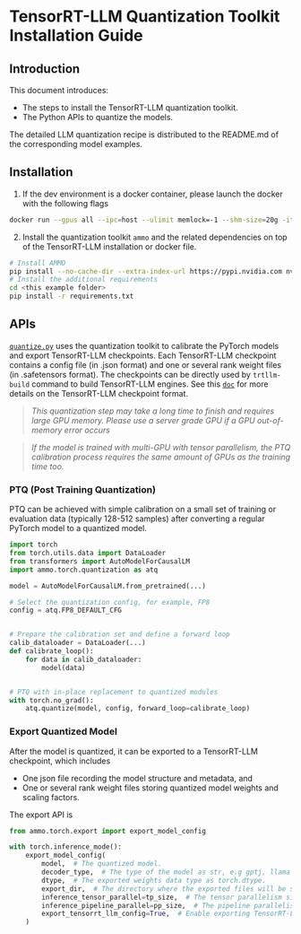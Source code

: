 # TensorRT-LLM Quantization Toolkit Installation Guide

## Introduction

This document introduces:

- The steps to install the TensorRT-LLM quantization toolkit.
- The Python APIs to quantize the models.

The detailed LLM quantization recipe is distributed to the README.md of the corresponding model examples.

## Installation

1. If the dev environment is a docker container, please launch the docker with the following flags

```bash
docker run --gpus all --ipc=host --ulimit memlock=-1 --shm-size=20g -it <the docker image with TensorRT-LLM installed> bash
```

2. Install the quantization toolkit `ammo` and the related dependencies on top of the TensorRT-LLM installation or docker file.

```bash
# Install AMMO
pip install --no-cache-dir --extra-index-url https://pypi.nvidia.com nvidia-ammo~=0.7.3
# Install the additional requirements
cd <this example folder>
pip install -r requirements.txt
```

## APIs

[`quantize.py`](./quantize.py) uses the quantization toolkit to calibrate the PyTorch models and export TensorRT-LLM checkpoints. Each TensorRT-LLM checkpoint contains a config file (in .json format) and one or several rank weight files (in .safetensors format). The checkpoints can be directly used by `trtllm-build` command to build TensorRT-LLM engines. See this [`doc`](../../docs/source/checkpoint.md) for more details on the TensorRT-LLM checkpoint format.

> *This quantization step may take a long time to finish and requires large GPU memory. Please use a server grade GPU if a GPU out-of-memory error occurs*

> *If the model is trained with multi-GPU with tensor parallelism, the PTQ calibration process requires the same amount of GPUs as the training time too.*


### PTQ (Post Training Quantization)

PTQ can be achieved with simple calibration on a small set of training or evaluation data (typically 128-512 samples) after converting a regular PyTorch model to a quantized model.

```python
import torch
from torch.utils.data import DataLoader
from transformers import AutoModelForCausalLM
import ammo.torch.quantization as atq

model = AutoModelForCausalLM.from_pretrained(...)

# Select the quantization config, for example, FP8
config = atq.FP8_DEFAULT_CFG


# Prepare the calibration set and define a forward loop
calib_dataloader = DataLoader(...)
def calibrate_loop():
    for data in calib_dataloader:
        model(data)


# PTQ with in-place replacement to quantized modules
with torch.no_grad():
    atq.quantize(model, config, forward_loop=calibrate_loop)
```

### Export Quantized Model

After the model is quantized, it can be exported to a TensorRT-LLM checkpoint, which includes

- One json file recording the model structure and metadata, and
- One or several rank weight files storing quantized model weights and scaling factors.

The export API is

```python
from ammo.torch.export import export_model_config

with torch.inference_mode():
    export_model_config(
        model,  # The quantized model.
        decoder_type,  # The type of the model as str, e.g gptj, llama or gptnext.
        dtype,  # The exported weights data type as torch.dtype.
        export_dir,  # The directory where the exported files will be stored.
        inference_tensor_parallel=tp_size,  # The tensor parallelism size for inference.
        inference_pipeline_parallel=pp_size,  # The pipeline parallelism size for inference.
        export_tensorrt_llm_config=True,  # Enable exporting TensorRT-LLM checkpoint config file.
    )
```
